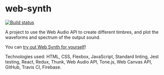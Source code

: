 # web-synth

[![Build status](https://travis-ci.org/davidryan59/web-synth.svg?master)](https://travis-ci.org/davidryan59)

A project to use the Web Audio API to create different timbres, and plot the waveforms and spectrum of the output sound.

You can [try out Web Synth for yourself](https://web-synth.web.app)!

Technologies used: HTML, CSS, Flexbox, JavaScript, Standard linting, Jest testing, React, Redux, Thunk, Web Audio API, Tone.js, Web Canvas API, GitHub, Travis CI, Firebase.

